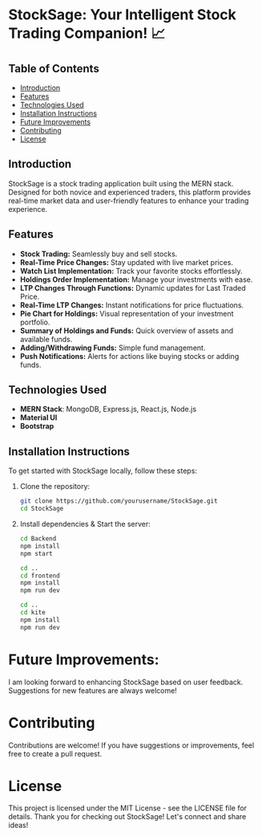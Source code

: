 # StockSage: Your Intelligent Stock Trading Companion! 📈
## Table of Contents
- [Introduction](#introduction)
- [Features](#features)
- [Technologies Used](#technologies-used)
- [Installation Instructions](#installation-instructions)
- [Future Improvements](#future-improvements)
- [Contributing](#contributing)
- [License](#license)


## Introduction
StockSage is a stock trading application built using the MERN stack. Designed for both novice and experienced traders, this platform provides real-time market data and user-friendly features to enhance your trading experience.

## Features
- **Stock Trading:** Seamlessly buy and sell stocks.
- **Real-Time Price Changes:** Stay updated with live market prices.
- **Watch List Implementation:** Track your favorite stocks effortlessly.
- **Holdings Order Implementation:** Manage your investments with ease.
- **LTP Changes Through Functions:** Dynamic updates for Last Traded Price.
- **Real-Time LTP Changes:** Instant notifications for price fluctuations.
- **Pie Chart for Holdings:** Visual representation of your investment portfolio.
- **Summary of Holdings and Funds:** Quick overview of assets and available funds.
- **Adding/Withdrawing Funds:** Simple fund management.
- **Push Notifications:** Alerts for actions like buying stocks or adding funds.

## Technologies Used
- **MERN Stack**: MongoDB, Express.js, React.js, Node.js
- **Material UI**
- **Bootstrap**

## Installation Instructions
To get started with StockSage locally, follow these steps:
1. Clone the repository:
   ```bash
   git clone https://github.com/yourusername/StockSage.git
   cd StockSage
2. Install dependencies & Start the server:
   ```bash
   cd Backend
   npm install
   npm start
   
   cd ..
   cd frontend
   npm install
   npm run dev
   
   cd ..
   cd kite
   npm install
   npm run dev

# Future Improvements:
I am looking forward to enhancing StockSage based on user feedback. Suggestions for new features are always welcome!

# Contributing
Contributions are welcome! If you have suggestions or improvements, feel free to create a pull request.

# License
This project is licensed under the MIT License - see the LICENSE file for details. Thank you for checking out StockSage! Let's connect and share ideas!
